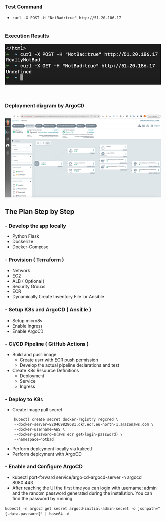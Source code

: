 
### Test Command
  - `curl -X POST -H "NotBad:true" http://51.20.186.17`
<br/><br/>
### Execution Results
![Tests](./images/tests.png)

<br/>

### Deployment diagram by ArgoCD
![Deployment](images/argocd.png)


## The Plan Step by Step
### - Develop the app locally
- Python Flask
- Dockerize
- Docker-Compose

### - Provision ( Terraform )
- Network 
- EC2
- ALB ( Optional )
- Security Groups
- ECR
- Dynamically Create Inventory File for Ansible

### - Setup K8s and ArgoCD ( Ansible )
- Setup micro8s
- Enable Ingress
- Enable ArgoCD

### - CI/CD Pipeline ( GitHub Actions )
- Build and push image
  - Create user with ECR push permission
  - Develop the actual pipeline declarations and test
- Create K8s Resource Definitions
  - Deployment
  - Service
  - Ingress
### -  Deploy to K8s
  - Create image pull secret
```
    kubectl create secret docker-registry regcred \
    --docker-server=820469828681.dkr.ecr.eu-north-1.amazonaws.com \
    --docker-username=AWS \
    --docker-password=$(aws ecr get-login-password) \
    --namespace=notbad
```
  - Perform deployment locally via kubectl 
  - Perform deployment with ArgoCD

### - Enable and Configure ArgoCD
  - kubectl port-forward service/argo-cd-argocd-server -n argocd 8080:443
  - After reaching the UI the first time you can login with username: admin and the random password generated during the installation. You can find the password by running:

`kubectl -n argocd get secret argocd-initial-admin-secret -o jsonpath="{.data.password}" | base64 -d`

